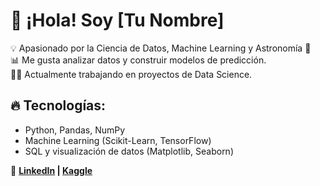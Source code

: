 # 🚀 ¡Hola! Soy [Tu Nombre]  
💡 Apasionado por la Ciencia de Datos, Machine Learning y Astronomía 🌌  
📊 Me gusta analizar datos y construir modelos de predicción.  
👨‍💻 Actualmente trabajando en proyectos de Data Science.  

## 🔥 Tecnologías:
- Python, Pandas, NumPy
- Machine Learning (Scikit-Learn, TensorFlow)
- SQL y visualización de datos (Matplotlib, Seaborn)

💼 **[LinkedIn](https://linkedin.com/in/davidmiguelmiranda) | [Kaggle](https://www.kaggle.com/davidmirandarodrguez)**
